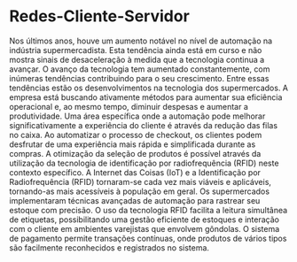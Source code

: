 # Redes-Cliente-Servidor

Nos últimos anos, houve um aumento notável no nível de automação na indústria supermercadista. Esta tendência ainda está em curso e não mostra sinais de desaceleração à medida que a tecnologia continua a avançar.
O avanço da tecnologia tem aumentado constantemente, com inúmeras tendências contribuindo para o seu crescimento. Entre essas tendências estão os desenvolvimentos na tecnologia dos supermercados.
A empresa está buscando ativamente métodos para aumentar sua eficiência operacional e, ao mesmo tempo, diminuir despesas e aumentar a produtividade.
Uma área específica onde a automação pode melhorar significativamente a experiência do cliente é através da redução das filas no caixa. Ao automatizar o processo de checkout, os clientes podem desfrutar de uma experiência mais rápida e simplificada durante as compras.
A otimização da seleção de produtos é possível através da utilização da tecnologia de identificação por radiofrequência (RFID) neste contexto específico.
A Internet das Coisas (IoT) e a Identificação por Radiofrequência (RFID) tornaram-se cada vez mais viáveis ​​e aplicáveis, tornando-as mais acessíveis à população em geral.
Os supermercados implementaram técnicas avançadas de automação para rastrear seu estoque com precisão.
O uso da tecnologia RFID facilita a leitura simultânea de etiquetas, possibilitando uma gestão eficiente de estoques e interação com o cliente em ambientes varejistas que envolvem gôndolas.
O sistema de pagamento permite transações contínuas, onde produtos de vários tipos são facilmente reconhecidos e registrados no sistema.
